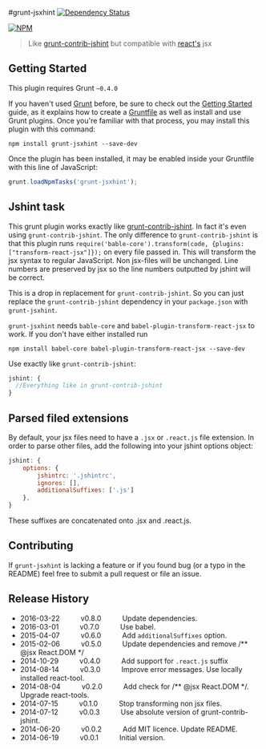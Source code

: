 #grunt-jsxhint [![Dependency Status](https://david-dm.org/tillarnold/grunt-jsxhint.svg)](https://david-dm.org/tillarnold/grunt-jsxhint)

 [![NPM](https://nodei.co/npm/grunt-jsxhint.png?downloads=true&stars=true)](https://nodei.co/npm/grunt-jsxhint/)

> Like [grunt-contrib-jshint](https://github.com/gruntjs/grunt-contrib-jshint) but compatible with [react's](https://github.com/facebook/react) jsx

## Getting Started
This plugin requires Grunt `~0.4.0`

If you haven't used [Grunt](http://gruntjs.com/) before, be sure to check out the [Getting Started](http://gruntjs.com/getting-started) guide, as it explains how to create a [Gruntfile](http://gruntjs.com/sample-gruntfile) as well as install and use Grunt plugins. Once you're familiar with that process, you may install this plugin with this command:

```shell
npm install grunt-jsxhint --save-dev
```

Once the plugin has been installed, it may be enabled inside your Gruntfile with this line of JavaScript:

```js
grunt.loadNpmTasks('grunt-jsxhint');
```

## Jshint task
This grunt plugin works exactly like [grunt-contrib-jshint](https://github.com/gruntjs/grunt-contrib-jshint). In fact it's even using `grunt-contrib-jshint`. The only difference to `grunt-contrib-jshint` is that this plugin runs `require('bable-core').transform(code, {plugins: ["transform-react-jsx"]});` on every file passed in. This will transform the jsx syntax to regular JavaScript. Non jsx-files will be unchanged. Line numbers are preserved by jsx so the line numbers outputted by jshint will be correct.

This is a drop in replacement for `grunt-contrib-jshint`. So you can just replace the `grunt-contrib-jshint` dependency in your `package.json` with `grunt-jsxhint`.

`grunt-jsxhint` needs `bable-core` and `babel-plugin-transform-react-jsx` to work. If you don't have either installed run

```shell
npm install babel-core babel-plugin-transform-react-jsx --save-dev
```


Use exactly like `grunt-contrib-jshint`:


```js
jshint: {
  //Everything like in grunt-contrib-jshint
}
```

## Parsed filed extensions
By default, your jsx files need to have a `.jsx` or `.react.js` file extension. In order to parse other files, add the following into your jshint options object:

```js
jshint: {
    options: {
        jshintrc: '.jshintrc',
        ignores: [],
        additionalSuffixes: ['.js']
    },
}
```

These suffixes are concatenated onto .jsx and .react.js.

## Contributing

If `grunt-jsxhint` is lacking a feature or if you found bug (or a typo in the README) feel free to submit a pull request or file an issue.


## Release History
* 2016-03-22   v0.8.0   Update dependencies.
* 2016-03-01   v0.7.0   Use babel.
* 2015-04-07   v0.6.0   Add `additionalSuffixes` option.
* 2015-02-06   v0.5.0   Update dependencies and remove /** @jsx React.DOM */
* 2014-10-29   v0.4.0   Add support for `.react.js` suffix
* 2014-08-14   v0.3.0   Improve error messages. Use locally installed react-tool.
* 2014-08-04   v0.2.0   Add check for /** @jsx React.DOM */. Upgrade react-tools.
* 2014-07-15   v0.1.0   Stop transforming non jsx files.
* 2014-07-12   v0.0.3   Use absolute version of grunt-contrib-jshint.
* 2014-06-20   v0.0.2   Add MIT licence. Update README.
* 2014-06-19   v0.0.1   Initial version.
